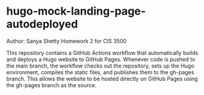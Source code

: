 # hugo-mock-landing-page-autodeployed

Author: Sanya Shetty
Homework 2 for CIS 3500

This repository contains a GitHub Actions workflow that automatically builds and deploys a Hugo website to GitHub Pages. Whenever code is pushed to the main branch, the workflow checks out the repository, sets up the Hugo environment, compiles the static files, and publishes them to the gh-pages branch. This allows the website to be hosted directly on GitHub Pages using the gh-pages branch as the source.
